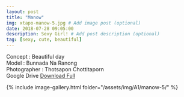 ```yaml
---
layout: post
title: "Manow"
img: xtapo-manow-5.jpg # Add image post (optional)
date: 2018-07-28 09:05:00
description: Sexy Girl! # Add post description (optional)
tag: [sexy, cute, beautiful]
---
```

Concept : Beautiful day  
Model : Bunnada Na Ranong  
Photographer : Thotsapon Chottitaporn  
Google Drive [Download Full](http://gestyy.com/e0HDpE)      

{% include image-gallery.html folder="/assets/img/A1/manow-5/" %}
